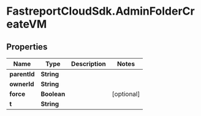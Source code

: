 # FastreportCloudSdk.AdminFolderCreateVM

## Properties

Name | Type | Description | Notes
------------ | ------------- | ------------- | -------------
**parentId** | **String** |  | 
**ownerId** | **String** |  | 
**force** | **Boolean** |  | [optional] 
**t** | **String** |  | 


